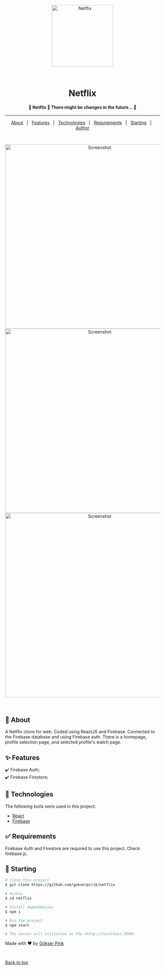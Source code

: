 <div align="center" id="top"> 
  <img src="https://user-images.githubusercontent.com/48176173/187518960-b7b789d9-1196-4969-8932-9ea6bf844148.png"  width=200 height=200 alt="Netflix" />


  &#xa0;

</div>

<h1 align="center">Netflix</h1>


<!-- Status -->

 <h4 align="center"> 
	🚧  Netflix 🚀 There might be changes in the future...  🚧
</h4> 

<hr> 

<p align="center">
  <a href="#dart-about">About</a> &#xa0; | &#xa0; 
  <a href="#sparkles-features">Features</a> &#xa0; | &#xa0;
  <a href="#rocket-technologies">Technologies</a> &#xa0; | &#xa0;
  <a href="#white_check_mark-requirements">Requirements</a> &#xa0; | &#xa0;
  <a href="#checkered_flag-starting">Starting</a> &#xa0; | &#xa0;
  <a href="https://github.com/gokserpirik" target="_blank">Author</a>
</p>


<br>
<p align="center">
  <img   alt="Screenshot"   src="https://user-images.githubusercontent.com/48176173/187519076-b58084cf-3586-4ee1-995a-13230c499124.png"   width=600>

  <img   alt="Screenshot"   src="https://user-images.githubusercontent.com/48176173/187519178-337ede7b-e70a-450a-be3c-831602e863d3.png"  width=600>

  <img   alt="Screenshot"   src="https://user-images.githubusercontent.com/48176173/187519096-a930ca85-5e7a-42b4-9b7c-52c5c3d21d1e.png"   width=600 >

</p>

<br>

## :dart: About ##

A Netflix clone for web. Coded using ReactJS and Firebase. Connected to the Firebase database and using Firebase auth. There is a homepage, profile selection page, and selected profile's watch page.

## :sparkles: Features ##

:heavy_check_mark: Firebase Auth;\
:heavy_check_mark: Firebase Firestore;

## :rocket: Technologies ##

The following tools were used in this project:

- [React](https://pt-br.reactjs.org/)
- [Firebase](https://firebase.google.com/)

## :white_check_mark: Requirements ##

Firebase Auth and Firestore are required to use this project. Check firebase.js.

## :checkered_flag: Starting ##

```bash
# Clone this project
$ git clone https://github.com/gokserpirik/netflix

# Access
$ cd netflix

# Install dependencies
$ npm i

# Run the project
$ npm start

# The server will initialize in the <http://localhost:3000>
```


Made with :heart: by <a href="https://github.com/gokserpirik" target="_blank">Gökser Pirik</a>

&#xa0;

<a href="#top">Back to top</a>
